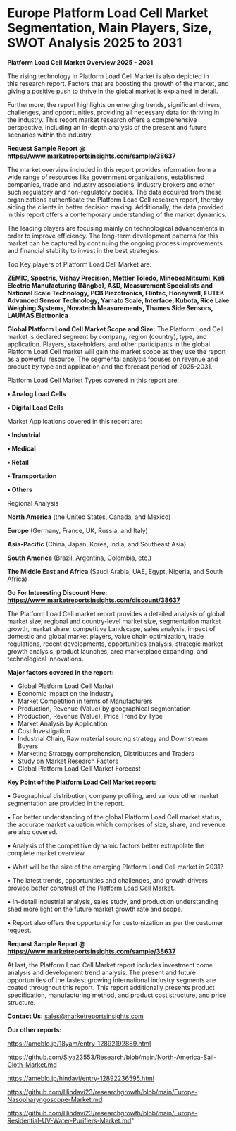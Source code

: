 # Europe Platform Load Cell Market Segmentation, Main Players, Size, SWOT Analysis 2025 to 2031

<Strong> Platform Load Cell Market Overview 2025 - 2031</strong>

The rising technology in Platform Load Cell Market is also depicted in this research report. Factors that are boosting the growth of the market, and giving a positive push to thrive in the global market is explained in detail.

Furthermore, the report highlights on emerging trends, significant drivers, challenges, and opportunities, providing all necessary data for thriving in the industry. This report market research offers a comprehensive perspective, including an in-depth analysis of the present and future scenarios within the industry.

<strong>Request Sample Report @ <a href=https://www.marketreportsinsights.com/sample/38637>https://www.marketreportsinsights.com/sample/38637</a></strong>

The market overview included in this report provides information from a wide range of resources like government organizations, established companies, trade and industry associations, industry brokers and other such regulatory and non-regulatory bodies. The data acquired from these organizations authenticate the Platform Load Cell research report, thereby aiding the clients in better decision making. Additionally, the data provided in this report offers a contemporary understanding of the market dynamics.

The leading players are focusing mainly on technological advancements in order to improve efficiency. The long-term development patterns for this market can be captured by continuing the ongoing process improvements and financial stability to invest in the best strategies.

Top Key players of Platform Load Cell Market are:

<strong>ZEMIC, Spectris, Vishay Precision, Mettler Toledo, MinebeaMitsumi, Keli Electric Manufacturing (Ningbo), A&D, Measurement Specialists and National Scale Technology, PCB Piezotronics, Flintec, Honeywell, FUTEK Advanced Sensor Technology, Yamato Scale, Interface, Kubota, Rice Lake Weighing Systems, Novatech Measurements, Thames Side Sensors, LAUMAS Elettronica</strong>

<strong><b>Global Platform Load Cell Market Scope and Size:</b></strong>
The Platform Load Cell market is declared segment by company, region (country), type, and application. Players, stakeholders, and other participants in the global Platform Load Cell market will gain the market scope as they use the report as a powerful resource. The segmental analysis focuses on revenue and product by type and application and the forecast period of 2025-2031.

Platform Load Cell Market Types covered in this report are:

<strong>•  Analog Load Cells

•  Digital Load Cells</strong>

Market Applications covered in this report are:

<strong>•  Industrial

•  Medical

•  Retail

•  Transportation

•  Others</strong> 

Regional Analysis

<strong>North America</strong> (the United States, Canada, and Mexico)

<strong>Europe</strong> (Germany, France, UK, Russia, and Italy)

<strong>Asia-Pacific</strong> (China, Japan, Korea, India, and Southeast Asia)

<strong>South America</strong> (Brazil, Argentina, Colombia, etc.)

<strong>The Middle East and Africa</strong> (Saudi Arabia, UAE, Egypt, Nigeria, and South Africa)

<strong>Go For Interesting Discount Here: <a href=https://www.marketreportsinsights.com/discount/38637>https://www.marketreportsinsights.com/discount/38637</a></strong>

The Platform Load Cell market report provides a detailed analysis of global market size, regional and country-level market size, segmentation market growth, market share, competitive Landscape, sales analysis, impact of domestic and global market players, value chain optimization, trade regulations, recent developments, opportunities analysis, strategic market growth analysis, product launches, area marketplace expanding, and technological innovations.

<strong><b>Major factors covered in the report:</b></strong>
<ul>
  <li>Global Platform Load Cell Market </li>
  <li>Economic Impact on the Industry</li>
  <li>Market Competition in terms of Manufacturers</li>
  <li>Production, Revenue (Value) by geographical segmentation</li>
  <li>Production, Revenue (Value), Price Trend by Type</li>
  <li>Market Analysis by Application</li>
  <li>Cost Investigation</li>
  <li>Industrial Chain, Raw material sourcing strategy and Downstream Buyers</li>
  <li>Marketing Strategy comprehension, Distributors and Traders</li>
  <li>Study on Market Research Factors</li>
  <li>Global Platform Load Cell Market Forecast</li>
</ul>

<strong><b>Key Point of the Platform Load Cell Market report:</b></strong>

• Geographical distribution, company profiling, and various other market segmentation are provided in the report.

• For better understanding of the global Platform Load Cell market status, the accurate market valuation which comprises of size, share, and revenue are also covered.

• Analysis of the competitive dynamic factors better extrapolate the complete market overview

• What will be the size of the emerging Platform Load Cell market in 2031?

• The latest trends, opportunities and challenges, and growth drivers provide better construal of the Platform Load Cell Market.

• In-detail industrial analysis, sales study, and production understanding shed more light on the future market growth rate and scope.

• Report also offers the opportunity for customization as per the customer request.

<strong>Request Sample Report @ <a href=https://www.marketreportsinsights.com/sample/38637>https://www.marketreportsinsights.com/sample/38637</a></strong>

At last, the Platform Load Cell Market report includes investment come analysis and development trend analysis. The present and future opportunities of the fastest growing international industry segments are coated throughout this report. This report additionally presents product specification, manufacturing method, and product cost structure, and price structure.

<strong>Contact Us:</strong>
sales@marketreportsinsights.com

<strong>Our other reports:</strong>

<a href=https://ameblo.jp/18yam/entry-12892192889.html>https://ameblo.jp/18yam/entry-12892192889.html</a>

<a href=https://github.com/Siya23553/Research/blob/main/North-America-Sail-Cloth-Market.md>https://github.com/Siya23553/Research/blob/main/North-America-Sail-Cloth-Market.md</a>

<a href=https://ameblo.jp/hindavi/entry-12892236595.html>https://ameblo.jp/hindavi/entry-12892236595.html</a>

<a href=https://github.com/Hindavi23/researchgrowth/blob/main/Europe-Nasopharyngoscope-Market.md>https://github.com/Hindavi23/researchgrowth/blob/main/Europe-Nasopharyngoscope-Market.md</a>

<a href=https://github.com/Hindavi23/researchgrowth/blob/main/Europe-Residential-UV-Water-Purifiers-Market.md>https://github.com/Hindavi23/researchgrowth/blob/main/Europe-Residential-UV-Water-Purifiers-Market.md</a>"
